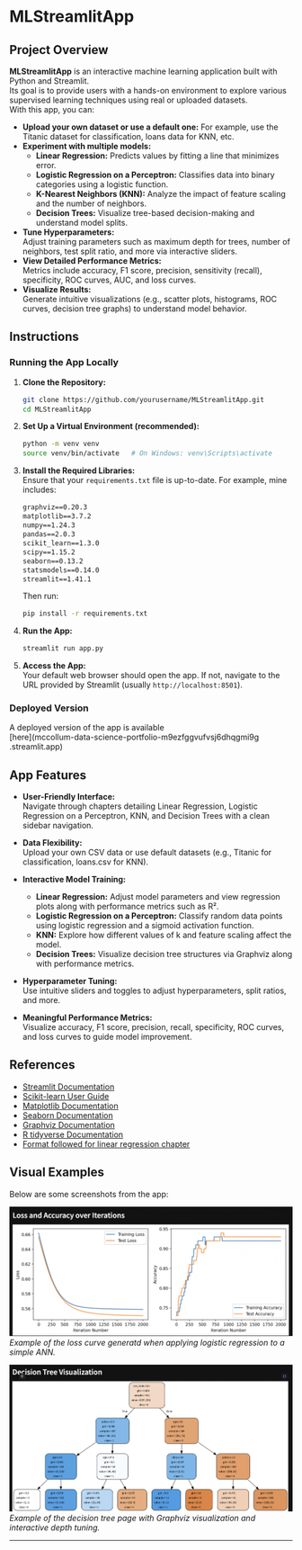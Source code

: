 # MLStreamlitApp

## Project Overview

**MLStreamlitApp** is an interactive machine learning application built with Python and Streamlit.  
Its goal is to provide users with a hands-on environment to explore various supervised learning techniques using real or uploaded datasets.  
With this app, you can:

- **Upload your own dataset or use a default one:** For example, use the Titanic dataset for classification, loans data for KNN, etc.
- **Experiment with multiple models:**  
  - **Linear Regression:** Predicts values by fitting a line that minimizes error.
  - **Logistic Regression on a Perceptron:** Classifies data into binary categories using a logistic function.
  - **K-Nearest Neighbors (KNN):** Analyze the impact of feature scaling and the number of neighbors.
  - **Decision Trees:** Visualize tree-based decision-making and understand model splits.
- **Tune Hyperparameters:**  
  Adjust training parameters such as maximum depth for trees, number of neighbors, test split ratio, and more via interactive sliders.
- **View Detailed Performance Metrics:**  
  Metrics include accuracy, F1 score, precision, sensitivity (recall), specificity, ROC curves, AUC, and loss curves.
- **Visualize Results:**  
  Generate intuitive visualizations (e.g., scatter plots, histograms, ROC curves, decision tree graphs) to understand model behavior.

## Instructions

### Running the App Locally

1. **Clone the Repository:**
    ```bash
    git clone https://github.com/yourusername/MLStreamlitApp.git
    cd MLStreamlitApp
    ```

2. **Set Up a Virtual Environment (recommended):**
    ```bash
    python -m venv venv
    source venv/bin/activate   # On Windows: venv\Scripts\activate
    ```

3. **Install the Required Libraries:**  
   Ensure that your `requirements.txt` file is up-to-date. For example, mine includes:
    ```
    graphviz==0.20.3
    matplotlib==3.7.2
    numpy==1.24.3
    pandas==2.0.3
    scikit_learn==1.3.0
    scipy==1.15.2
    seaborn==0.13.2
    statsmodels==0.14.0
    streamlit==1.41.1
    ```
    Then run:
    ```bash
    pip install -r requirements.txt
    ```

4. **Run the App:**
    ```bash
    streamlit run app.py
    ```
5. **Access the App:**  
   Your default web browser should open the app. If not, navigate to the URL provided by Streamlit (usually `http://localhost:8501`).

### Deployed Version

A deployed version of the app is available   
[here](mccollum-data-science-portfolio-m9ezfggvufvsj6dhqgmi9g
.streamlit.app)

## App Features

- **User-Friendly Interface:**  
  Navigate through chapters detailing Linear Regression, Logistic Regression on a Perceptron, KNN, and Decision Trees with a clean sidebar navigation.

- **Data Flexibility:**  
  Upload your own CSV data or use default datasets (e.g., Titanic for classification, loans.csv for KNN).

- **Interactive Model Training:**  
  - **Linear Regression:** Adjust model parameters and view regression plots along with performance metrics such as R².
  - **Logistic Regression on a Perceptron:** Classify random data points using logistic regression and a sigmoid activation function.
  - **KNN:** Explore how different values of k and feature scaling affect the model.
  - **Decision Trees:** Visualize decision tree structures via Graphviz along with performance metrics.
  
- **Hyperparameter Tuning:**  
  Use intuitive sliders and toggles to adjust hyperparameters, split ratios, and more.

- **Meaningful Performance Metrics:**  
  Visualize accuracy, F1 score, precision, recall, specificity, ROC curves, and loss curves to guide model improvement.


## References

- [Streamlit Documentation](https://docs.streamlit.io/)
- [Scikit-learn User Guide](https://scikit-learn.org/stable/user_guide.html)
- [Matplotlib Documentation](https://matplotlib.org/stable/contents.html)
- [Seaborn Documentation](https://seaborn.pydata.org/)
- [Graphviz Documentation](https://graphviz.gitlab.io/)
- [R tidyverse Documentation](https://www.tidyverse.org/)
- [Format followed for linear regression chapter](https://glms-usf-msds601-fall24.streamlit.app/)



## Visual Examples

Below are some screenshots from the app:

![Perceptron Logistic Loss curve](images/loss.png)  
*Example of the loss curve generatd when applying logistic regression to a simple ANN.*

![Decision Tree Visualization](images/tree.png)  
*Example of the decision tree page with Graphviz visualization and interactive depth tuning.*

---


